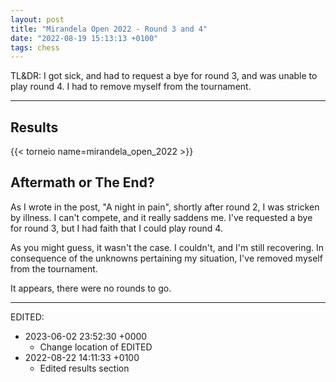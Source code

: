 ```yaml
---
layout: post
title: "Mirandela Open 2022 - Round 3 and 4"
date: "2022-08-19 15:13:13 +0100"
tags: chess
---
```


TL&DR: I got sick, and had to request a bye for round 3, and was unable to
play round 4. I had to remove myself from the tournament.

---

## Results

{{< torneio name=mirandela_open_2022 >}}

## Aftermath or The End?

As I wrote in the post, "A night in pain", shortly after round 2, I was
stricken by illness. I can't compete, and it really saddens me. I've requested
a bye for round 3, but I had faith that I could play round 4.

As you might guess, it wasn't the case. I couldn't, and I'm still recovering.
In consequence of the unknowns pertaining my situation, I've removed myself
from the tournament.

It appears, there were no rounds to go.

---

EDITED:
- 2023-06-02 23:52:30 +0000
  + Change location of EDITED
- 2022-08-22 14:11:33 +0100
  + Edited results section

